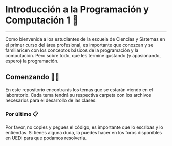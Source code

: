 # Introducción a la Programación y Computación 1 🚀

---

Como bienvenida a los estudiantes de la escuela de Ciencias y Sistemas en el primer curso del área profesional, es importante que conozcan y se familiaricen con los conceptos básicos de la programación y la computación. Pero sobre todo, que les termine gustando (y apasionando, espero) la programación.

## Comenzando 👩‍🚀

En este repositorio encontrarás los temas que se estarán viendo en el laboratorio. Cada tema tendrá su respectiva carpeta con los archivos necesarios para el desarrollo de las clases.

### Por último 📋

Por favor, no copies y pegues el código, es importante que lo escribas y lo entiendas. Si tienes alguna duda, la puedes hacer en los foros disponibles en UEDi para que podamos resolverla.
